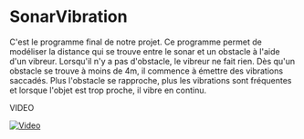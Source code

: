 # SonarVibration

C'est le programme final de notre projet. Ce programme permet de modéliser la distance qui se trouve entre le sonar et un obstacle à l'aide d'un vibreur. Lorsqu'il n'y a pas d'obstacle, le vibreur ne fait rien. Dès qu'un obstacle se trouve à moins de 4m, il commence à émettre des vibrations saccadés. Plus l'obstacle se rapproche, plus les vibrations sont fréquentes et lorsque l'objet est trop proche, il vibre en continu.

VIDEO


[![Video](https://img.youtube.com/vi/UkZjlQCFFDE/0.jpg)](https://www.youtube.com/watch?v=UkZjlQCFFDE)
